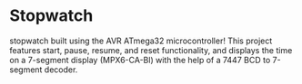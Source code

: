 # Stopwatch
stopwatch built using the AVR ATmega32 microcontroller! This project features start, pause, resume, and reset functionality, and displays the time on a 7-segment display (MPX6-CA-Bl) with the help of a 7447 BCD to 7-segment decoder.
